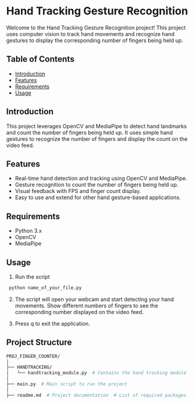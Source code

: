 # Hand Tracking Gesture Recognition

Welcome to the Hand Tracking Gesture Recognition project! This project uses computer vision to track hand movements and
recognize hand gestures to display the corresponding number of fingers being held up.

## Table of Contents

- [Introduction](#introduction)
- [Features](#features)
- [Requirements](#requirements)
- [Usage](#usage)

## Introduction

This project leverages OpenCV and MediaPipe to detect hand landmarks and count the number of fingers being held up. It
uses simple hand gestures to recognize the number of fingers and display the count on the video feed.

## Features

- Real-time hand detection and tracking using OpenCV and MediaPipe.
- Gesture recognition to count the number of fingers being held up.
- Visual feedback with FPS and finger count display.
- Easy to use and extend for other hand gesture-based applications.

## Requirements

- Python 3.x
- OpenCV
- MediaPipe

## Usage

1. Run the script

  ```bash
   python name_of_your_file.py
   ```

2. The script will open your webcam and start detecting your hand movements. Show different numbers of fingers to see
   the corresponding number displayed on the video feed.

3. Press q to exit the application.

## Project Structure

```bash
PROJ_FINGER_COUNTER/
│
├── HANDTRACKING/
│   └── handtracking_module.py  # Contains the hand tracking module
│
├── main.py  # Main script to run the project
│
├── readme.md  # Project documentation  # List of required packages
```